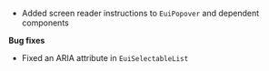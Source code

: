 - Added screen reader instructions to `EuiPopover` and dependent components

**Bug fixes**

- Fixed an ARIA attribute in `EuiSelectableList`
